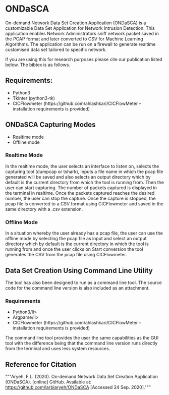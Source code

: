 # ONDaSCA
On-demand Network Data Set Creation Application (ONDaSCA) is a customizable Data Set Application for Network Intrusion Detection. This application enables Network Administrators sniff network packet saved in the PCAP format and later converted to CSV for Machine Learning Algorithms. The application can be run on a firewall to generate realtime customised data set tailored to specific network. 

If you are using this for research purposes please cite our publication listed below. The bibtex is as follows.
## Requirements: 
<ul>
  <li>Python3</li>
  <li>Tkinter (python3-tk)</li>
  <li>CICFlowmeter (https://github.com/ahlashkari/CICFlowMeter – installation requirements is provided)</li>
 </ul>
  
## ONDaSCA Capturing Modes
<ul>
  <li>Realtime mode</li>
  <li>Offline mode</li>
 </ul>

### Realtime Mode
In the realtime mode, the user selects an interface to listen on, selects the capturing tool (dumpcap or tshark), inputs a file name in which the pcap file generated will be saved and also selects an output directory which by default is the current directory from which the tool is running from. Then the user can start capturing. 
The number of packets captured is displayed in the terminal in realtime. Once the packets captured reaches the desired number, the user can stop the capture. Once the capture is stopped, the pcap file is converted to a CSV format using CICFlowmeter and saved in the same directory with a .csv extension.

### Offline Mode
In a situation whereby the user already has a pcap file, the user can use the offline mode by selecting the pcap file as input and select an output directory which by default is the current directory in which the tool is running from and once the user clicks on Start conversion the tool generates the CSV from the pcap file using CICFlowmeter. 

## Data Set Creation Using Command Line Utility
The tool has also been designed to run as a command line tool. The source code for the command line version is also included as an attachment.

### Requirements
<ul>
  <li>Python3/li>
  <li>Argparse/li>
  <li>CICFlowmeter (https://github.com/ahlashkari/CICFlowMeter – installation requirements is provided)</li>
 </ul>

The command line tool provides the user the same capabilities as the GUI tool with the difference being that the command line version runs directly from the terminal and uses less system resources. 

## Reference for Citation
"""Aryeh, F.L. (2020). On-demand Network Data Set Creation Application (ONDaSCA). [online] GitHub. Available at: https://github.com/larbiaryeh/ONDaSCA [Accessed 24 Sep. 2020]."""
